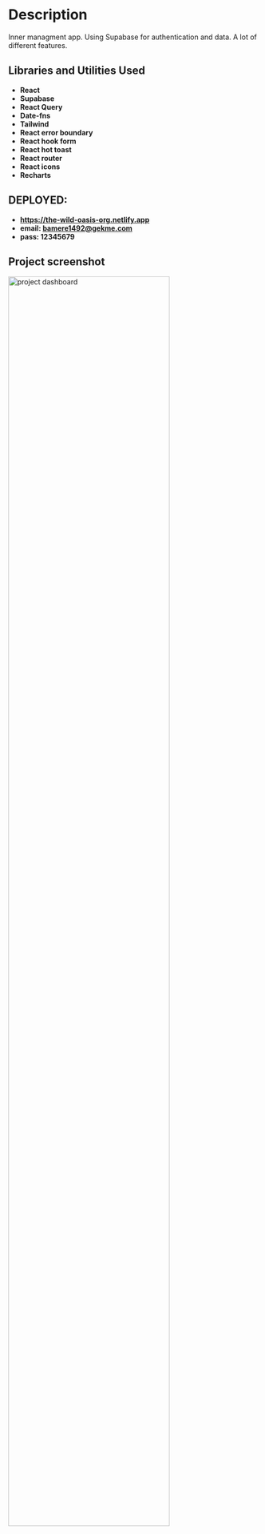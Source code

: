 <h1>Description</h1>
Inner managment app. Using Supabase for authentication and data. A lot of different features.

<br />

<h2>Libraries and Utilities Used</h2>

- <b>React</b>
- <b>Supabase</b>
- <b>React Query</b>
- <b>Date-fns</b>
- <b>Tailwind</b>
- <b>React error boundary</b>
- <b>React hook form</b>
- <b>React hot toast</b>
- <b>React router</b>
- <b>React icons</b>
- <b>Recharts</b>

<h2>DEPLOYED:</h2>

- <b>https://the-wild-oasis-org.netlify.app</b> 
- <b>email: bamere1492@gekme.com</b>
- <b>pass: 12345679</b>


<h2>Project screenshot</h2>

<img src="https://i.imgur.com/8JDngnp.png" height="80%" width="80%" alt="project dashboard"/>
